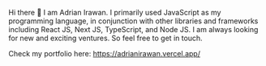 Hi there 👋
I am Adrian Irawan. I primarily used JavaScript as my programming language, in conjunction with other libraries and frameworks including React JS, Next JS, TypeScript, and Node JS. I am always looking for new and exciting ventures. So feel free to get in touch.

Check my portfolio here: https://adrianirawan.vercel.app/

<!---
VRay92/VRay92 is a ✨ special ✨ repository because its `README.md` (this file) appears on your GitHub profile.
You can click the Preview link to take a look at your changes.
--->
